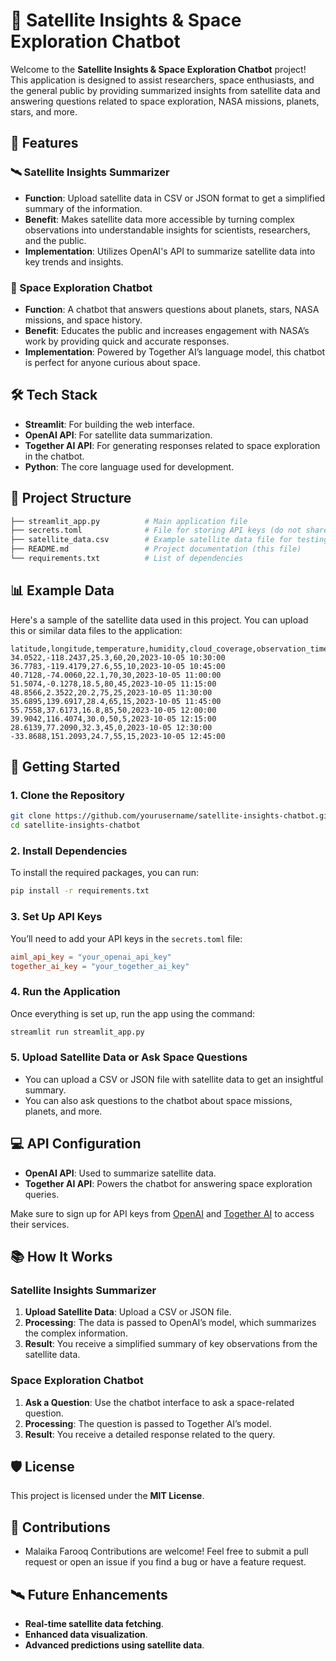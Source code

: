 
# 🌌 Satellite Insights & Space Exploration Chatbot

Welcome to the **Satellite Insights & Space Exploration Chatbot** project! This application is designed to assist researchers, space enthusiasts, and the general public by providing summarized insights from satellite data and answering questions related to space exploration, NASA missions, planets, stars, and more.

## 🚀 Features

### 🛰️ Satellite Insights Summarizer
- **Function**: Upload satellite data in CSV or JSON format to get a simplified summary of the information.
- **Benefit**: Makes satellite data more accessible by turning complex observations into understandable insights for scientists, researchers, and the public.
- **Implementation**: Utilizes OpenAI's API to summarize satellite data into key trends and insights.

### 💬 Space Exploration Chatbot
- **Function**: A chatbot that answers questions about planets, stars, NASA missions, and space history.
- **Benefit**: Educates the public and increases engagement with NASA’s work by providing quick and accurate responses.
- **Implementation**: Powered by Together AI’s language model, this chatbot is perfect for anyone curious about space.

## 🛠️ Tech Stack
- **Streamlit**: For building the web interface.
- **OpenAI API**: For satellite data summarization.
- **Together AI API**: For generating responses related to space exploration in the chatbot.
- **Python**: The core language used for development.

## 📂 Project Structure
```bash
├── streamlit_app.py          # Main application file
├── secrets.toml              # File for storing API keys (do not share)
├── satellite_data.csv        # Example satellite data file for testing
├── README.md                 # Project documentation (this file)
└── requirements.txt          # List of dependencies
```

## 📊 Example Data
Here's a sample of the satellite data used in this project. You can upload this or similar data files to the application:

```csv
latitude,longitude,temperature,humidity,cloud_coverage,observation_time
34.0522,-118.2437,25.3,60,20,2023-10-05 10:30:00
36.7783,-119.4179,27.6,55,10,2023-10-05 10:45:00
40.7128,-74.0060,22.1,70,30,2023-10-05 11:00:00
51.5074,-0.1278,18.5,80,45,2023-10-05 11:15:00
48.8566,2.3522,20.2,75,25,2023-10-05 11:30:00
35.6895,139.6917,28.4,65,15,2023-10-05 11:45:00
55.7558,37.6173,16.8,85,50,2023-10-05 12:00:00
39.9042,116.4074,30.0,50,5,2023-10-05 12:15:00
28.6139,77.2090,32.3,45,0,2023-10-05 12:30:00
-33.8688,151.2093,24.7,55,15,2023-10-05 12:45:00
```

## 🚀 Getting Started

### 1. Clone the Repository
```bash
git clone https://github.com/yourusername/satellite-insights-chatbot.git
cd satellite-insights-chatbot
```

### 2. Install Dependencies
To install the required packages, you can run:
```bash
pip install -r requirements.txt
```

### 3. Set Up API Keys
You’ll need to add your API keys in the `secrets.toml` file:
```toml
aiml_api_key = "your_openai_api_key"
together_ai_key = "your_together_ai_key"
```

### 4. Run the Application
Once everything is set up, run the app using the command:
```bash
streamlit run streamlit_app.py
```

### 5. Upload Satellite Data or Ask Space Questions
- You can upload a CSV or JSON file with satellite data to get an insightful summary.
- You can also ask questions to the chatbot about space missions, planets, and more.

## 💻 API Configuration
- **OpenAI API**: Used to summarize satellite data.
- **Together AI API**: Powers the chatbot for answering space exploration queries.

Make sure to sign up for API keys from [OpenAI](https://openai.com) and [Together AI](https://together.ai) to access their services.

## 📚 How It Works

### Satellite Insights Summarizer
1. **Upload Satellite Data**: Upload a CSV or JSON file.
2. **Processing**: The data is passed to OpenAI’s model, which summarizes the complex information.
3. **Result**: You receive a simplified summary of key observations from the satellite data.

### Space Exploration Chatbot
1. **Ask a Question**: Use the chatbot interface to ask a space-related question.
2. **Processing**: The question is passed to Together AI’s model.
3. **Result**: You receive a detailed response related to the query.

## 🛡️ License
This project is licensed under the **MIT License**.

## 🤝 Contributions
 - Malaika Farooq
Contributions are welcome! Feel free to submit a pull request or open an issue if you find a bug or have a feature request.

## 🛰️ Future Enhancements
- **Real-time satellite data fetching**.
- **Enhanced data visualization**.
- **Advanced predictions using satellite data**.
